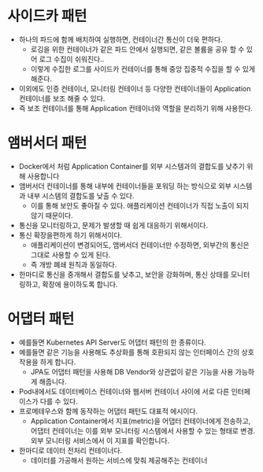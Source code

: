 # 사이드카 패턴

- 하나의 파드에 함께 배치하여 실행하면, 컨테이너간 통신이 더욱 편하다.
    - 로깅을 위한 컨테이너가 같은 파드 안에서 실행되면, 같은 볼륨을 공유 할 수 있어 로그 수집이 쉬워진다..
    - 이렇게 수집한 로그를 사이드카 컨테이너를 통해 중앙 집중적 수집을 할 수 있게 해준다.
- 이외에도 인증 컨테이너, 모니터링 컨테이너 등 다양한 컨테이너들이 Application 컨테이너를 보조 해줄 수 있다.
- 즉 보조 컨테이너를 통해 Application 컨테이너와 역할을 분리하기 위해 사용한다.

# 앰버서더 패턴

- Docker에서 처럼 Application Container를 외부 시스템과의 결합도를 낮추기 위해 사용합니다
- 앰버서더 컨테이너를 통해 내부에 컨테이너들을 포워딩 하는 방식으로 외부 시스템과 내부 시스템의 결합도를 낮출 수 있다.
    - 이를 통해 보안도 좋아질 수 있다. 애플리케이션 컨테이너가 직접 노출이 되지 않기 때문이다.
- 통신을 모니터링하고, 문제가 발생할 때 쉽게 대응하기 위해서이다.
- 통신 확장을편하게 하기 위해서이다.
    - 애플리케이션이 변경되어도, 앰버서더 컨테이너만 수정하면, 외부간의 통신은 그대로 사용할 수 있게 된다.
    - 즉 개방 폐쇄 원칙과 동일하다.
- 한마디로 통신을 중개해서 결합도를 낮추고, 보안을 강화하며, 통신 상태를 모니터링하고, 확장에 용이하도록 합니다.

# 어댑터 패턴

- 예를들면 Kubernetes API Server도 어댑터 패턴의 한 종류이다.
- 예를들면 같은 기능을 사용해도 추상화를 통해 호환되지 않는 인터페이스 간의 상호작용을 하게 합니다.
    - JPA도 어댑터 패턴을 사용해 DB Vendor와 상관없이 같은 기능을 사용 가능하게 해줍니다.
- Pod내에서도 데이터베이스 컨테이너와 웹서버 컨테이너 사이에 서로 다른 인터페이스가 다를 수 있다.
- 프로메테우스와 함께 동작하는 어댑터 패턴도 대표적 에시이다.
    - Application Container에서 지표(metric)을 어댑터 컨테이너에게 전송하고, 어댑터 컨테이너는  이를 외부 모니터링 시스템에서 사용할 수 있는 형태로 변경. 외부 모니터링 서비스에서 이 지표를 확인합니다.
- 한마디로 데이터 전처리 컨테이너다.
    - 데이터를 가공해서 원하는 서비스에 맞춰 제공해주는 컨테이너